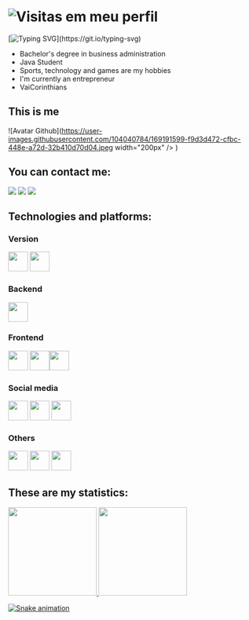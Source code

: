 # ![Visitas em meu perfil](https://komarev.com/ghpvc/?username=bruno-roberto&colorr=ff00ff&label=Welcome+to+my+profile+you+are+visitor+nº:)

[![Typing SVG](https://readme-typing-svg.herokuapp.com?font=Oleo+Script+Swash+Caps&size=30&duration=5500&color=1FA2F7&background=FFFFFF00&vCenter=true&width=500&lines=Welcome+to+my+GitHub!%F0%9F%96%96;I'm+Bruno+Roberto+Pereira+da+Silva%2C+22y!)](https://git.io/typing-svg)

- Bachelor's degree in business administration
- Java Student
- Sports, technology and games are my hobbies
- I'm currently an entrepreneur
- VaiCorinthians

## This is me
![Avatar Github](https://user-images.githubusercontent.com/104040784/169191599-f9d3d472-cfbc-448e-a72d-32b410d70d04.jpeg width="200px" /> )


## You can contact me:
<div>

<a href="https://instagram.com/bruninho_roberto_/" target="_blank"><img src="https://img.shields.io/badge/-Instagram-%23E4405F?style=for-the-badge&logo=instagram&logoColor=white" target="_blank"></a> <a href = "brunorobertopds@gmail.com.br"><img src="https://img.shields.io/badge/Gmail-D14836?style=for-the-badge&logo=gmail&logoColor=white" target="_blank"></a> <a href="https://www.linkedin.com/in/bruno-roberto-49941a186/" target="_blank"><img src="https://img.shields.io/badge/-LinkedIn-%230077B5?style=for-the-badge&logo=linkedin&logoColor=white" target="_blank"></a>   
</div>



## Technologies and platforms:

### Version

<img src="https://cdn.jsdelivr.net/gh/devicons/devicon/icons/git/git-original.svg" width="40" height="40"/>
<img src="https://cdn.jsdelivr.net/gh/devicons/devicon/icons/github/github-original.svg" width="40" height="40"/>

### Backend
<img src="https://cdn.jsdelivr.net/gh/devicons/devicon/icons/java/java-original.svg" width="40" height="40" />

### Frontend
<img src="https://cdn.jsdelivr.net/gh/devicons/devicon/icons/markdown/markdown-original.svg" width="40" height="40"/>
<img src="https://cdn.jsdelivr.net/gh/devicons/devicon/icons/html5/html5-original.svg" width="40" height="40"/><img src="https://cdn.jsdelivr.net/gh/devicons/devicon/icons/javascript/javascript-original.svg" width="40" height="40"/>

### Social media

<img src="https://cdn.jsdelivr.net/gh/devicons/devicon/icons/facebook/facebook-original.svg" width="40" height="40"  />
<img src="https://cdn.jsdelivr.net/gh/devicons/devicon/icons/twitter/twitter-original.svg" width="40" height="40" />
<img src="https://cdn.jsdelivr.net/gh/devicons/devicon/icons/linkedin/linkedin-plain.svg" width="40" height="40" />


### Others

<img src="https://cdn.jsdelivr.net/gh/devicons/devicon/icons/trello/trello-plain.svg" width="40" height="40" />
<img src="https://cdn.jsdelivr.net/gh/devicons/devicon/icons/canva/canva-original.svg" width="40" height="40" />
<img src="https://cdn.jsdelivr.net/gh/devicons/devicon/icons/google/google-original.svg" width="40" height="40" />


## These are my statistics:

<div>
<a href="https://github.com/bruno-roberto">
<img height="180em" src="https://github-readme-stats.vercel.app/api/top-langs/?username=bruno-roberto&layout=compact&langs_count=7&theme=dracula"/>
<img height="180em" src="https://github-readme-stats.vercel.app/api?username=bruno-roberto&show_icons=true&theme=dracula&include_all_commits=true&count_private=true"/>

![Snake animation](https://github.com/bruno-roberto/bruno-roberto/blob/output/github-contribution-grid-snake.svg)
